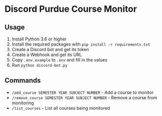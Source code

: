 # Discord Purdue Course Monitor

## Usage

1. Install Python 3.6 or higher
2. Install the required packages with `pip install -r requirements.txt`
3. Create a Discord bot and get its token
4. Create a Webhook and get its URL
5. Copy `.env.example` to `.env` and fill in the values
6. Run `python discord-bot.py`

## Commands

- `/add_course SEMESTER YEAR SUBJECT NUMBER` - Add a course to monitor
- `/remove_course SEMESTER YEAR SUBJECT NUMBER` - Remove a course from monitoring
- `/list_courses` - List all courses being monitored
